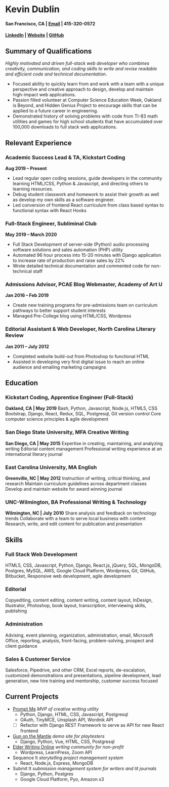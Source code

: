 # Kevin Dublin
#### San Francisco, CA |  [Email](mailto:kevdublin@gmail.com) |  415-320-0572
#### [LinkedIn](www.linkedin.com/in/kevindublin) | [Website](http://parteverything.com) | [GitHub](https://github.com/kevindublin/)

## Summary of Qualifications

*Highly motivated and driven full-stack web developer who combines creativity, communication, and coding skills to write and revise readable and efficient code and technical documentation.*

* Focused ability to quickly learn from and work with a team with a unique perspective and creative approach to design, develop and maintain high-impact web applications.
* Passion filled volunteer at Computer Science Education Week, Oakland is Beyond, and Hidden Genius Project to encourage skills that can be applied to a future career in engineering.
* Demonstrated history of solving problems with code from TI-83 math utilities and games for high school students that have accumulated over 100,000 downloads to full stack web applications.

## Relevant Experience

### Academic Success Lead & TA, Kickstart Coding
**Aug 2019 – Present**
* Lead regular open coding sessions, guide developers in the community learning HTML/CSS, Python & Javascript, and directing others to learning resources.
* Debug student classwork and homework to assist their growth as well as develop my own skills as a software engineer.
* Led conversion of frontend React curriculum from class based syntax to functional syntax with React Hooks

### Full-Stack Engineer, Subliminal Club
**May 2019 – March 2020**
* Full Stack Development of server-side (Python) audio processing software solutions and sales automation (PHP) utility
* Automated 96 hour process into 15-20 minutes with Django application to increase rate of production and raise sales by 22%
* Wrote detailed technical documentation and commented code for non-technical staff

### Admissions Advisor, PCAE Blog Webmaster, Academy of Art U
**Jan 2016 – Feb 2019**
* Create new training programs for pre-admissions team on curriculum pathways to better support student interests
* Managed Pre-College blog using HTML/CSS, Wordpress

### Editorial Assistant & Web Developer, North Carolina Literary Review
**Jan 2011 – July 2012**
* Completed website build-out from Photoshop to functional HTML 
* Assisted in developing very first digital issue to reach an online audience and emailing marketing campaigns

## Education

### Kickstart Coding, Apprentice Engineer (Full-Stack)
**Oakland, CA | May 2019**
Bash, Python, Javascript, Node.js, HTML5, CSS
Bootstrap, Django, React, Redux, SQL, Postgresql, Git version control
Core computer science principles & agile development

### San Diego State University, MFA Creative Writing
**San Diego, CA | May 2015**
Expertise in creating, maintaining, and analyzing writing
Editorial content management
Professional writing experience at an international literary journal

### East Carolina University, MA English
**Greenville, NC | May 2012**
Instruction of writing, critical thinking, and research
Maintain curriculum guidelines across department classes
Develop and maintain website for award winning journal

### UNC-Wilmington, BA Professional Writing & Technology
**Wilmington, NC | July 2010**
Share analysis and feedback on technology trends
Collaborate with a team to serve local business with content
Research, write, and edit content for publication and presentation

## Skills

### Full Stack Web Development
HTML5, CSS, Javascript, Python, Django, React.js, jQuery, SQL, MongoDB, Postgres, MySQL, AWS, Google Cloud Platform, Wordpress, Git, GitHub, Bitbucket, Responsive web development, agile development

### Editorial
Copyediting, content editing, content writing, content layout, InDesign, Illustrator, Photoshop, book layout, transcription, interviewing skills, publishing

### Administration
Advising, event planning, organization, administration, email, Microsoft Office, reporting, analysis, front-facing, problem-solving, prospect and client guidance

### Sales & Customer Service
Salesforce, Pipedrive, and other CRM, Excel reports, de-escalation, customized demonstrations and presentations, pipeline development, lead generation, new hire training and mentorship, customer success focused

## Current Projects

* [Prompt Me](http://promptme.herokuapp.com/) *MVP of creative writing utility*
	* Python, Django, HTML, CSS, Javascript, Postgresql
	* OAuth, TinyMCE, Unsplash API, Wordnik API
	* [ ] Refactor with Django REST Framework to serve as API for new React frontend
* [Gun on the Mantle](https://gun-on-the-mantle.herokuapp.com/) *demo site for playtesters*
	* Django, Python, Vue, HTML, CSS, Postgresql
* [Elder Writing Online](http://elderwriting.net/) *writing community for non-profit*
	* Wordpress, LearnPress, Zoom API
* Sequence It *storytelling project management system*
	* React, Node.js, Express, MongoDB
* Submit It *submission management system for writers and lit journals*
	* Django, Python, Postgres
	* Google Cloud Platform, Pyo, Amazon s3
